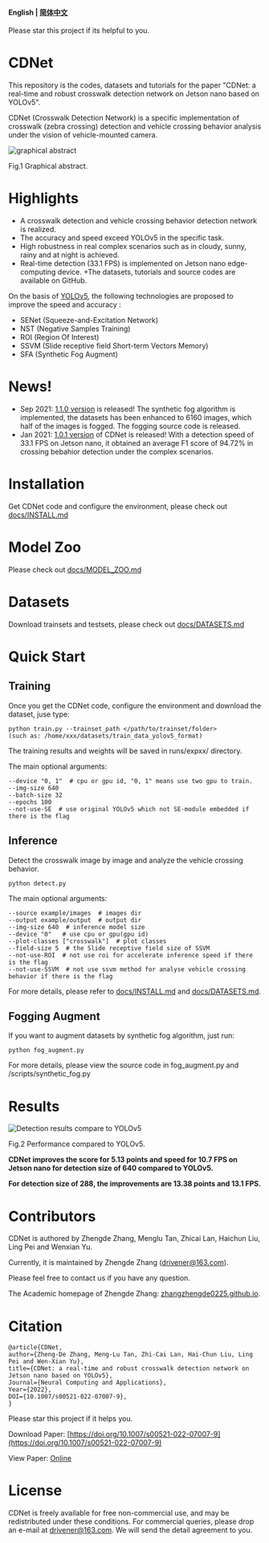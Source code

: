 #### English | [简体中文](https://github.com/zhangzhengde0225/CDNet/blob/master/Docs/README_zh_cn.md)
Please star this project if its helpful to you.

# CDNet

This repository is the codes, datasets and tutorials for the paper 
"CDNet: a real-time and robust crosswalk detection network on Jetson nano based on YOLOv5".

CDNet (Crosswalk Detection Network) is a specific implementation of crosswalk (zebra crossing) detection and vehicle crossing behavior analysis under the vision of vehicle-mounted camera. 

![graphical abstract](https://github.com/zhangzhengde0225/CDNet/blob/master/data/graphical_abstract.jpg)

Fig.1 Graphical abstract.

# Highlights
+ A crosswalk detection and vehicle crossing behavior detection network is realized.
+ The accuracy and speed exceed YOLOv5 in the specific task.
+ High robustness in real complex scenarios such as in cloudy, sunny, rainy and at night is achieved.
+ Real-time detection (33.1 FPS) is implemented on Jetson nano edge-computing device.
+The datasets, tutorials and source codes are available on GitHub.
  

On the basis of [YOLOv5](https://github.com/ultralytics/yolov5), the following technologies are proposed to improve the speed and accuracy :

+ SENet (Squeeze-and-Excitation Network)
+ NST (Negative Samples Training)
+ ROI (Region Of Interest)
+ SSVM (Slide receptive field Short-term Vectors Memory)
+ SFA (Synthetic Fog Augment)

# News!
+ Sep 2021: [1.1.0 version](https://github.com/zhangzhengde0225/CDNet) is released! The synthetic fog algorithm is implemented, 
  the datasets has been enhanced to 6160 images, which half of the images is fogged. The fogging source code is released.
+ Jan 2021: [1.0.1 version](https://github.com/zhangzhengde0225/CDNet) of CDNet is released! 
  With a detection speed of 33.1 FPS on Jetson nano, it obtained an average F1 score of 94.72% in crossing bebahior detection under the complex scenarios.

# Installation
Get CDNet code and configure the environment, please check out [docs/INSTALL.md](https://github.com/zhangzhengde0225/CDNet/blob/master/docs/INSTALL.md)

# Model Zoo
Please check out [docs/MODEL_ZOO.md](https://github.com/zhangzhengde0225/CDNet/blob/master/docs/MODEL_ZOO.md)

# Datasets
Download trainsets and testsets, please check out [docs/DATASETS.md](https://github.com/zhangzhengde0225/CDNet/blob/master/docs/DATASETS.md)

# Quick Start
## Training

Once you get the CDNet code, configure the environment and download the dataset, juse type:
```
python train.py --trainset_path </path/to/trainset/folder>
(such as: /home/xxx/datasets/train_data_yolov5_format) 
```
The training results and weights will be saved in runs/expxx/ directory.

The main optional arguments:
```
--device "0, 1"  # cpu or gpu id, "0, 1" means use two gpu to train.
--img-size 640 
--batch-size 32 
--epochs 100 
--not-use-SE  # use original YOLOv5 which not SE-module embedded if there is the flag
```

## Inference
Detect the crosswalk image by image and analyze the vehicle crossing behavior. 
```
python detect.py
```

The main optional arguments:
```
--source example/images  # images dir
--output example/output  # output dir
--img-size 640  # inference model size
--device "0"   # use cpu or gpu(gpu id)
--plot-classes ["crosswalk"]  # plot classes
--field-size 5  # the Slide receptive field size of SSVM 
--not-use-ROI  # not use roi for accelerate inference speed if there is the flag
--not-use-SSVM  # not use ssvm method for analyse vehicle crossing behavior if there is the flag
```

For more details, please refer to [docs/INSTALL.md](https://github.com/zhangzhengde0225/CDNet/blob/master/docs/INSTALL.md) and [docs/DATASETS.md](https://github.com/zhangzhengde0225/CDNet/blob/master/docs/DATASETS.md).

## Fogging Augment
If you want to augment datasets by synthetic fog algorithm, just run:
```
python fog_augment.py
```
For more details, please view the source code in fog_augment.py and /scripts/synthetic_fog.py

# Results

![Detection results compare to YOLOv5](https://github.com/zhangzhengde0225/CDNet/blob/master/data/Detection%20results%20compare%20to%20YOLOv5.jpg)

Fig.2 Performance compared to YOLOv5.

**CDNet improves the score for 5.13 points and speed for 10.7 FPS on Jetson nano for detection size of 640 compared to YOLOv5.**

**For detection size of 288, the improvements are 13.38 points and 13.1 FPS.**


# Contributors
CDNet is authored by Zhengde Zhang, Menglu Tan, Zhicai Lan, Haichun Liu, Ling Pei and Wenxian Yu.

Currently, it is maintained by Zhengde Zhang (drivener@163.com).

Please feel free to contact us if you have any question.

The Academic homepage of Zhengde Zhang: [zhangzhengde0225.github.io](https://zhangzhengde0225.github.io).

# Citation
```
@article{CDNet,
author={Zheng-De Zhang, Meng-Lu Tan, Zhi-Cai Lan, Hai-Chun Liu, Ling Pei and Wen-Xian Yu},
title={CDNet: a real-time and robust crosswalk detection network on Jetson nano based on YOLOv5},
Journal={Neural Computing and Applications}, 
Year={2022},
DOI={10.1007/s00521-022-07007-9},
}
```
Please star this project if it helps you.

Download Paper: [https://doi.org/10.1007/s00521-022-07007-9](https://doi.org/10.1007/s00521-022-07007-9)

View Paper: [Online](https://rdcu.be/cHuc8)

# License
CDNet is freely available for free non-commercial use, and may be redistributed under these conditions. For commercial queries, please drop an e-mail at drivener@163.com. We will send the detail agreement to you.






